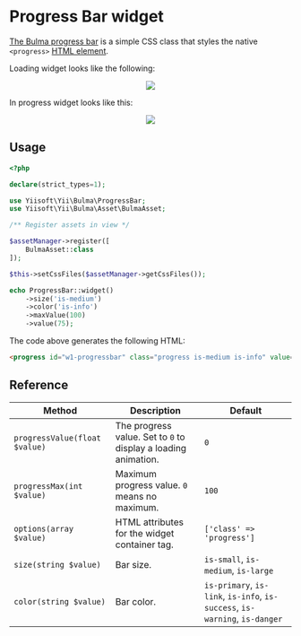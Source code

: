 # Progress Bar widget

[The Bulma progress bar](https://bulma.io/documentation/elements/progress/) is a simple CSS class that styles the native
`<progress>` [HTML element](https://developer.mozilla.org/en-US/docs/Web/HTML/Element/progress).

Loading widget looks like the following:

<p align="center">
    <img src="images/progressbar.png">
</p>

In progress widget looks like this:

<p align="center">
    <img src="images/progressbar-indeterminate.gif">
</p>

## Usage

```php
<?php

declare(strict_types=1);

use Yiisoft\Yii\Bulma\ProgressBar;
use Yiisoft\Yii\Bulma\Asset\BulmaAsset;

/** Register assets in view */

$assetManager->register([
    BulmaAsset::class
]);

$this->setCssFiles($assetManager->getCssFiles());

echo ProgressBar::widget()
    ->size('is-medium')
    ->color('is-info')
    ->maxValue(100)
    ->value(75);
```

The code above generates the following HTML:

```html
<progress id="w1-progressbar" class="progress is-medium is-info" value="75" max="100">75%</progress>
```

## Reference

Method | Description | Default
-------|-------------|---------
`progressValue(float $value)` | The progress value. Set to `0` to display a loading animation. | `0`
`progressMax(int $value)` | Maximum progress value. `0` means no maximum. | `100`
`options(array $value)` | HTML attributes for the widget container tag. | `['class' => 'progress']`
`size(string $value)` | Bar size. | `is-small`, `is-medium`, `is-large`
`color(string $value)` | Bar color. | `is-primary`, `is-link`, `is-info`, `is-success`, `is-warning`, `is-danger`
